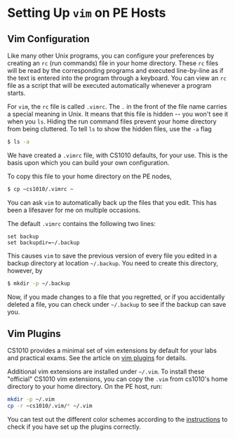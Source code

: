 # Setting Up `vim` on PE Hosts

## Vim Configuration

Like many other Unix programs, you can configure your preferences by creating an `rc` (run commands) file in your home directory.  These `rc` files will be read by the corresponding programs and executed line-by-line as if the text is entered into the program through a keyboard.  You can view an `rc` file as a script that will be executed automatically whenever a program starts.

For `vim`, the `rc` file is called `.vimrc`.  The `.` in the front of the file name carries a special meaning in Unix.  It means that this file is hidden -- you won't see it when you `ls`.  Hiding the run command files prevent your home directory from being cluttered.  To tell `ls` to show the hidden files, use the `-a` flag
```Bash
$ ls -a
```

We have created a `.vimrc` file, with CS1010 defaults, for your use.  This is the basis upon which you can build your own configuration. 

To copy this file to your home directory on the PE nodes,
```Bash
$ cp ~cs1010/.vimrc ~
```

You can ask `vim` to automatically back up the files that you edit.  This has been a lifesaver for me on multiple occasions.

The default `.vimrc` contains the following two lines:

```Shell
set backup
set backupdir=~/.backup
```

This causes `vim` to save the previous version of every file you edited in a backup directory at location `~/.backup`.  You need to create this directory, however, by

```Bash
$ mkdir -p ~/.backup
```

Now, if you made changes to a file that you regretted, or if you accidentally deleted a file, you can check under `~/.backup` to see if the backup can save you.

## Vim Plugins

CS1010 provides a minimal set of vim extensions by default for your labs and practical exams.  See the article on [vim plugins](vim-plugins.md) for details.  

Additional vim extensions are installed under `~/.vim`.  To install these "official" CS1010 vim extensions, you can copy the `.vim` from cs1010's home directory to your home directory.  On the PE host, run:

```Bash
mkdir -p ~/.vim
cp -r ~cs1010/.vim/* ~/.vim
```

You can test out the different color schemes according to the [instructions](vim-plugins.md) to check if you have set up the plugins correctly.
